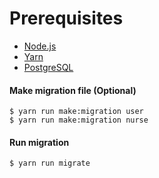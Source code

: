 # Prerequisites

- [Node.js](https://yarnpkg.com/en/docs/install)
- [Yarn](https://yarnpkg.com/en/docs/install)
- [PostgreSQL](https://www.postgresql.org/download/)

#### Make migration file (Optional)

    $ yarn run make:migration user
    $ yarn run make:migration nurse

#### Run migration

    $ yarn run migrate
